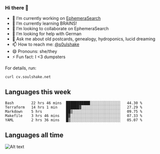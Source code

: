 ### Hi there 👋

<!--
**soulshake/soulshake** is a ✨ _special_ ✨ repository because its `README.md` (this file) appears on your GitHub profile.

Here are some ideas to get you started:

- 🔭 I’m currently working on ...
- 🌱 I’m currently learning ...
- 👯 I’m looking to collaborate on ...
- 🤔 I’m looking for help with ...
- 💬 Ask me about ...
- 📫 How to reach me: ...
- 😄 Pronouns: ...
- ⚡ Fun fact: ...
-->


- 🔭 I’m currently working on [EphemeraSearch](https://www.ephemerasearch.com/)
- 🌱 I’m currently learning BRAINS!
- 👯 I’m looking to collaborate on EphemeraSearch
- 🤔 I’m looking for help with German
- 💬 Ask me about old postcards, genealogy, hydroponics, lucid dreaming
- 📫 How to reach me: [@s0ulshake](https://twitter.com/soulshake)
- 😄 Pronouns: she/they
- ⚡ Fun fact: I <3 dumpsters

For details, run:

```
curl cv.soulshake.net
```

## Languages this week

<!--START_SECTION:waka-->
```text
Bash        22 hrs 46 mins  ███████████░░░░░░░░░░░░░░   44.30 % 
Terraform   14 hrs 1 min    ██████▓░░░░░░░░░░░░░░░░░░   27.29 % 
Markdown    5 hrs           ██▒░░░░░░░░░░░░░░░░░░░░░░   09.75 % 
Makefile    3 hrs 46 mins   █▓░░░░░░░░░░░░░░░░░░░░░░░   07.33 % 
YAML        2 hrs 36 mins   █▒░░░░░░░░░░░░░░░░░░░░░░░   05.07 % 
```
<!--END_SECTION:waka-->

## Languages all time
![Alt text](https://wakatime.com/share/@aj/6aa10b67-a5e9-4fb1-acaf-8692f4385172.svg)
